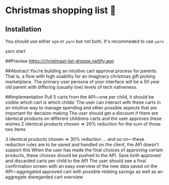 # Christmas shopping list 🎄

## Installation

You should use either `npm` or `yarn` but not both. It's recommeded to use `yarn`

yarn start

##Preview
https://christmast-list-droppe.netlify.app

##Abstract
You’re building an intuitive cart approval process for parents. That is, a flow with high usability for an imaginary christmas gift picking marketplace. The primary user persona of your interface will be a 50 year old parent with differing (usually low) levels of tech nativeness.

##Implementation
Pull 5 carts from the API—one per child, it should be visible which cart is which childs’
The user can interact with these carts in an intuitive way to manage spending and other possible aspects that are important for decision making
The user should get a discount if there are identical products on different childrens carts and the user approves these wishes
2 identical products chosen => 20% reduction for the sum of those two items

3 identical products chosen => 30% reduction … and so on—these reduction rules are to be saved and handled on the client, the API doesn’t support this
When the user has made the final choices of approving certain products, these choices should be pushed to the API. Save both approved and discarded carts per child to the API
The user should see a final confirmation screen with an easy overview of the new data saved on the API—aggregated approved cart with possible relating savings as well as an aggregate disregarded cart overview
